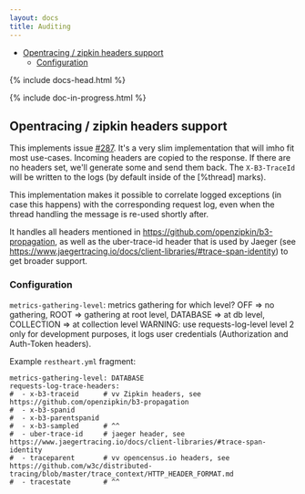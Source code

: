 ```yaml
---
layout: docs
title: Auditing
---
```


<div markdown="1" class="d-none d-xl-block col-xl-2 order-last bd-toc">

- [Opentracing / zipkin headers support](#opentracing--zipkin-headers-support)
    - [Configuration](#configuration)

</div>
<div markdown="1" class="col-12 col-md-9 col-xl-8 py-md-3 bd-content">

{% include docs-head.html %} 

{% include doc-in-progress.html %}

## Opentracing / zipkin headers support

This implements issue [#287](https://github.com/SoftInstigate/restheart/issues/287). It's a very slim implementation that will imho fit most use-cases. Incoming headers are copied to the response. If there are no headers set, we'll generate some and send them back. The `X-B3-TraceId` will be written to the logs (by default inside of the [%thread] marks).

This implementation makes it possible to correlate logged exceptions (in case this happens) with the corresponding request log, even when the thread handling the message is re-used shortly after.

It handles all headers mentioned in https://github.com/openzipkin/b3-propagation, as well as the uber-trace-id header that is used by Jaeger (see https://www.jaegertracing.io/docs/client-libraries/#trace-span-identity) to get broader support.

### Configuration ###

`metrics-gathering-level`: metrics gathering for which level? OFF => no gathering, ROOT => gathering at root level, DATABASE => at db level, COLLECTION => at collection level
WARNING: use requests-log-level level 2 only for development purposes, it logs user credentials (Authorization and Auth-Token headers).

Example `restheart.yml` fragment:

```
metrics-gathering-level: DATABASE
requests-log-trace-headers:
#  - x-b3-traceid      # vv Zipkin headers, see https://github.com/openzipkin/b3-propagation
#  - x-b3-spanid
#  - x-b3-parentspanid
#  - x-b3-sampled      # ^^
#  - uber-trace-id     # jaeger header, see https://www.jaegertracing.io/docs/client-libraries/#trace-span-identity
#  - traceparent       # vv opencensus.io headers, see https://github.com/w3c/distributed-tracing/blob/master/trace_context/HTTP_HEADER_FORMAT.md
#  - tracestate        # ^^
```

</div>